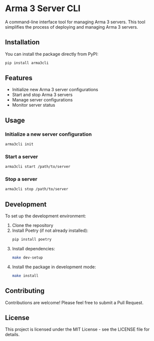 # Arma 3 Server CLI

A command-line interface tool for managing Arma 3 servers. This tool simplifies the process of deploying and managing Arma 3 servers.

## Installation

You can install the package directly from PyPI:

```bash
pip install arma3cli
```

## Features

- Initialize new Arma 3 server configurations
- Start and stop Arma 3 servers
- Manage server configurations
- Monitor server status

## Usage

### Initialize a new server configuration

```bash
arma3cli init
```

### Start a server

```bash
arma3cli start /path/to/server
```

### Stop a server

```bash
arma3cli stop /path/to/server
```

## Development

To set up the development environment:

1. Clone the repository
2. Install Poetry (if not already installed):
   ```bash
   pip install poetry
   ```
3. Install dependencies:
   ```bash
   make dev-setup
   ```
4. Install the package in development mode:
   ```bash
   make install
   ```

## Contributing

Contributions are welcome! Please feel free to submit a Pull Request.

## License

This project is licensed under the MIT License - see the LICENSE file for details. 